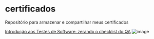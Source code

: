 # certificados
Repositório para armazenar e compartilhar meus certificados

[Introdução aos Testes de Software: zerando o checklist do QA](https://github.com/camilamaraschin/certificados/files/9573982/Certificado.de.Participacao.-.Webinar.Mentorama.Camila.Maraschin.Trindade.680.pdf)
![image](https://user-images.githubusercontent.com/105385268/190372081-ccfdc535-461e-45c1-824d-a197a27a1d3a.png)

